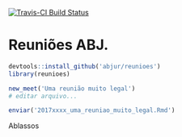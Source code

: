 [![Travis-CI Build Status](https://travis-ci.org/abjur/reunioes.svg?branch=master)](https://travis-ci.org/abjur/reunioes)

# Reuniões ABJ.

``` r
devtools::install_github('abjur/reunioes')
library(reunioes)

new_meet('Uma reunião muito legal')
# editar arquivo...

enviar('2017xxxx_uma_reuniao_muito_legal.Rmd')
```

Ablassos

